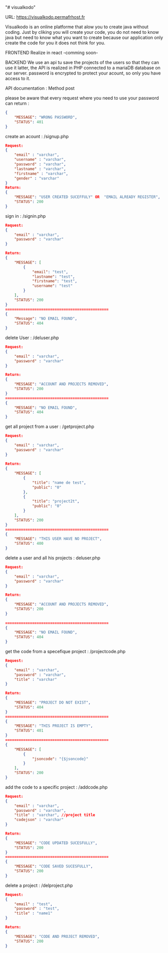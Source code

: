 "# visualkodo" 

URL: https://visualkodo.permafrhost.fr

Visualkodo is an online platforme that alow you to create java without coding.
Just by cliking you will create your code, you do not need to know java but need to know what you want to create because our application only create the code for you it does not think for you.


FRONTEND
Realize in react -comming soon-

BACKEND
We use an api tu save the projects of the users so that they can use it latter, the API is realized in PHP connected to a mariaDB database on our server.
password is encrypted to protect your acount, so only you have access to it.


API documentation :
Method post

please be aware that every request where you need to use your password can return :
```json
{
    "MESSAGE": "WRONG PASSWORD",
    "STATUS": 401
}
```
create an acount : /signup.php

```JSON
Request:
{
	"email" : "varchar",
	"username" : "varchar",
	"password" : "varchar",
	"lastname" : "varchar",
	"firstname" : "varchar",
	"gender" : "varchar"
}
Return:
{
	"MESSAGE": "USER CREATED SUCEFFULY" OR  "EMAIL ALREADY REGISTER",
	"STATUS": 200
}
```

sign in : /signin.php
```json
Request:
{
	"email" : "varchar",
	"password" : "varchar"
}

Return:
{
    "MESSAGE": [
        {
            "email": "test",
            "lastname": "test",
            "firstname": "test",
            "username": "test"
        }
    ],
    "STATUS": 200
}
==============================================
{
	"Message": "NO EMAIL FOUND",
    "STATUS": 404
}
```


delete User : /deluser.php
```json	
Request:
{
	"email" : "varchar",
	"password" : "varchar"
}

Return:
{
    "MESSAGE": "ACCOUNT AND PROJECTS REMOVED",
    "STATUS": 200
}
==============================================
{
    "MESSAGE": "NO EMAIL FOUND",
    "STATUS": 404
}
```

get all project from a user : /getproject.php
```json
Request:
{
	"email" : "varchar",
	"password" : "varchar"
}
	
Return:
{
    "MESSAGE": [
        {
            "title": "name de test",
            "public": "0"
        },
        {
            "title": "project2t",
            "public": "0"
        }
    ],
    "STATUS": 200
}	
==============================================
{
    "MESSAGE": "THIS USER HAVE NO PROJECT",
    "STATUS": 400
}
```

delete a user and all his projects : deluser.php
```json
Request:
{
	"email" : "varchar",
	"password" : "varchar"
}

Return:
{
    "MESSAGE": "ACCOUNT AND PROJECTS REMOVED",
    "STATUS": 200
}
	
==============================================
{
    "MESSAGE": "NO EMAIL FOUND",
    "STATUS": 404
}
```


get the code from a specefique project : /projectcode.php
```json
Request:
{
	"email" : "varchar",
	"password" : "varchar",
	"title" : "varchar"
}

Return:
{
    "MESSAGE": "PROJECT DO NOT EXIST",
    "STATUS": 404
}
==============================================
{
    "MESSAGE": "THIS PROJECT IS EMPTY",
    "STATUS": 401
}
==============================================
{
    "MESSAGE": [
        {
            "jsoncode": "{$jsoncode}"
        }
    ],
    "STATUS": 200
}
```

add the code to a specific project : /addcode.php
```json
Request:
{
	"email" : "varchar",
	"password" : "varchar",
	"title" : "varchar", //project title
	"codejson" : "varchar"
}

Return:
{
    "MESSAGE": "CODE UPDATED SUCESFULLY",
    "STATUS": 200
}
==============================================
{
    "MESSAGE": "CODE SAVED SUCESFULLY",
    "STATUS": 200
}
```
	

delete a project : /delproject.php
```json
Request:
{
	"email" : "test",
	"password" : "test",
	"title" : "name1"
}

Return:
{
    "MESSAGE": "CODE AND PROJECT REMOVED",
    "STATUS": 200
}
```